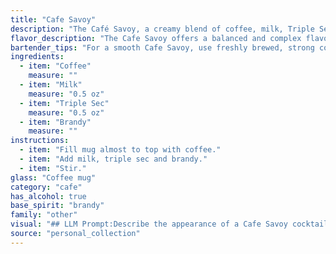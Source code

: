 ```yaml
---
title: "Cafe Savoy"
description: "The Café Savoy, a creamy blend of coffee, milk, Triple Sec, and brandy, belongs to the Coffee Cocktail family. Its origin is likely rooted in the early 20th century, a time when coffee-based drinks were gaining popularity. The Savoy Hotel in London, known for its sophisticated atmosphere, could have been its namesake. "
flavor_description: "The Cafe Savoy offers a balanced and complex flavor profile. The coffee provides a rich, robust base, while the milk adds a creamy sweetness. The Triple Sec contributes citrusy notes and a subtle orange blossom aroma, perfectly complementing the brandy's warm, smooth character. The result is a sophisticated and satisfying drink that's both invigorating and comforting. "
bartender_tips: "For a smooth Cafe Savoy, use freshly brewed, strong coffee. Don't over-chill the milk – you want it cold, but not icy. When shaking, use a vigorous motion to ensure proper emulsification. Adjust the sweetness to your liking by adding simple syrup, but remember, the coffee should be the star. Garnish with a coffee bean or a sprinkle of cinnamon for a touch of elegance. "
ingredients:
  - item: "Coffee"
    measure: ""
  - item: "Milk"
    measure: "0.5 oz"
  - item: "Triple Sec"
    measure: "0.5 oz"
  - item: "Brandy"
    measure: ""
instructions:
  - item: "Fill mug almost to top with coffee."
  - item: "Add milk, triple sec and brandy."
  - item: "Stir."
glass: "Coffee mug"
category: "cafe"
has_alcohol: true
base_spirit: "brandy"
family: "other"
visual: "## LLM Prompt:Describe the appearance of a Cafe Savoy cocktail, crafted with coffee, milk, Triple Sec, and brandy. Imagine you are holding a glass of this cocktail. What are the colors, textures, and layers you see? How does the light play off the surface? Consider the following elements in your description:* **Color:**  Is it a rich, dark brown? Does the milk create a layer of creaminess?  Are there any hints of orange from the Triple Sec?* **Texture:** Is it smooth and velvety? Does the coffee create a frothy layer on top? Are there any visible traces of ice?* **Layers:** Are there distinct layers, or does it blend seamlessly? * **Light:** Does the light reflect off the surface, creating a warm glow? * **Overall Impression:** What feeling does the appearance of the cocktail evoke? Warm, inviting, decadent? Please be descriptive and use vivid imagery in your response. "
source: "personal_collection"
---
```


